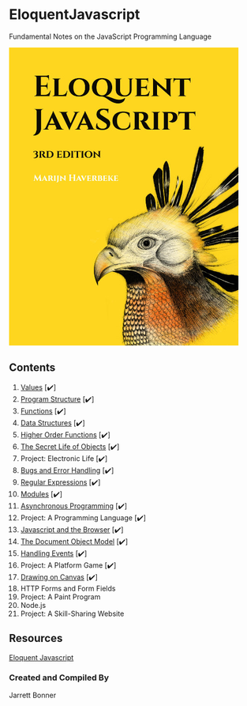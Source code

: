# EloquentJavascript
Fundamental Notes on the JavaScript Programming Language

![Cover](https://github.com/Jzbonner/EloquentJavascript/blob/master/EloqJS-imgs/EloqJS%20Cover.jpg?raw=true)

## Contents 
1. [Values](https://github.com/Jzbonner/EloquentJavascript/blob/master/EQJS-ChapterNotes/Chapter2Notes.md) [:heavy_check_mark:]
2. [Program Structure](https://github.com/Jzbonner/EloquentJavascript/blob/master/EQJS-ChapterNotes/Chapter2Notes.md) [:heavy_check_mark:]
3. [Functions](https://github.com/Jzbonner/EloquentJavascript/blob/master/EQJS-ChapterNotes/Chapter3Notes.md) [:heavy_check_mark:]
4. [Data Structures](https://github.com/Jzbonner/EloquentJavascript/blob/master/EQJS-ChapterNotes/Chapter3Notes.md) [:heavy_check_mark:]
5. [Higher Order Functions](https://github.com/Jzbonner/EloquentJavascript/blob/master/EQJS-ChapterNotes/Chapter3Notes.md) [:heavy_check_mark:]
6. [The Secret Life of Objects](https://github.com/Jzbonner/EloquentJavascript/blob/master/EQJS-ChapterNotes/Chapter3Notes.md) [:heavy_check_mark:]
7. Project: Electronic Life [:heavy_check_mark:]
8. [Bugs and Error Handling](https://github.com/Jzbonner/EloquentJavascript/blob/master/EQJS-ChapterNotes/Chapter8Notes.md) [:heavy_check_mark:]
9. [Regular Expressions](https://github.com/Jzbonner/EloquentJavascript/blob/master/EQJS-ChapterNotes/Chapter9Notes.md) [:heavy_check_mark:]
10. [Modules](https://github.com/Jzbonner/EloquentJavascript/blob/master/EQJS-ChapterNotes/Chapter10Notes.md) [:heavy_check_mark:]
11. [Asynchronous Programming](https://github.com/Jzbonner/EloquentJavascript/blob/master/EQJS-ChapterNotes/Chapter11Notes.md) [:heavy_check_mark:] 
12. Project: A Programming Language [:heavy_check_mark:]
13. [Javascript and the Browser](https://github.com/Jzbonner/EloquentJavascript/blob/master/EQJS-ChapterNotes/Chapter13Notes.md) [:heavy_check_mark:]
14. [The Document Object Model](https://github.com/Jzbonner/EloquentJavascript/blob/master/EQJS-ChapterNotes/Chapter13Notes.md) [:heavy_check_mark:]
15. [Handling Events](https://github.com/Jzbonner/EloquentJavascript/blob/master/EQJS-ChapterNotes/Chapter13Notes.md) [:heavy_check_mark:]
16. Project: A Platform Game [:heavy_check_mark:]
17. [Drawing on Canvas](https://github.com/Jzbonner/EloquentJavascript/blob/master/EQJS-ChapterNotes/Chapter17Notes.md) [:heavy_check_mark:] 
18. HTTP Forms and Form Fields 
19. Project: A Paint Program 
20. Node.js
21. Project: A Skill-Sharing Website 

## Resources 
[Eloquent Javascript](http://eloquentjavascript.net/)

### Created and Compiled By
Jarrett Bonner 